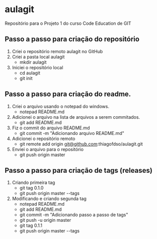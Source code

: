 ﻿# aulagit
Repositório para o Projeto 1 do curso Code Education de GIT

## Passo a passo para criação do repositório
1. Criei o repositório remoto aulagit no GitHub
2. Criei a pasta local aulagit
   * mkdir aulagit
3. Iniciei o repositório local
   * cd aulagit
   * git init

## Passo a passo para criação do readme.
1. Criei o arquivo usando o notepad do windows.
   * notepad README.md
2. Adicionei o arquivo na lista de arquivos a serem commitados.
   * git add README.md
3. Fiz o commit do arquivo README.md
   * git commit -m "Adicionando arquivo README.md"
4. Adicionei o repositório remoto
   * git remote add origin git@github.com:thiagofdso/aulagit.git   
4. Enviei o arquivo para o repositório
   * git push origin master

## Passo a passo para criação de tags (releases)
1. Criando primeira tag
   * git tag 0.1.0
   * git push origin master --tags
2. Modificando e criando segunda tag
   * notepad README.md
   * git add README.md
   * git commit -m "Adicionando passo a passo de tags"
   * git push -u origin master
   * git tag 0.1.1
   * git push origin master --tags